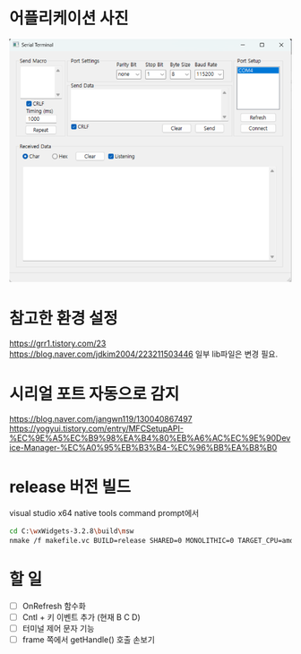 # 어플리케이션 사진
![alt text](image.png)

# 참고한 환경 설정
https://grr1.tistory.com/23
https://blog.naver.com/jdkim2004/223211503446
일부 lib파일은 변경 필요.

# 시리얼 포트 자동으로 감지
https://blog.naver.com/jangwn119/130040867497
https://yogyui.tistory.com/entry/MFCSetupAPI-%EC%9E%A5%EC%B9%98%EA%B4%80%EB%A6%AC%EC%9E%90Device-Manager-%EC%A0%95%EB%B3%B4-%EC%96%BB%EA%B8%B0

# release 버전 빌드
visual studio x64 native tools command prompt에서
```bash
cd C:\wxWidgets-3.2.8\build\msw
nmake /f makefile.vc BUILD=release SHARED=0 MONOLITHIC=0 TARGET_CPU=amd64
```

# 할 일
- [ ] OnRefresh 함수화
- [ ] Cntl + 키 이벤트 추가 (현재 B C D)
- [ ] 터미널 제어 문자 기능
- [ ] frame 쪽에서 getHandle() 호출 손보기